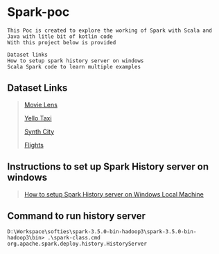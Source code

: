 # Spark-poc
```
This Poc is created to explore the working of Spark with Scala and Java with litle bit of kotlin code
With this project below is provided

Dataset links
How to setup spark history server on windows
Scala Spark code to learn multiple examples
```
## Dataset Links


> [Movie Lens](https://grouplens.org/datasets/movielens/)
> 
> [Yello Taxi](https://www.nyc.gov/site/tlc/about/tlc-trip-record-data.page)
> 
> [Synth City](https://www.synthcity.xyz/download.html) 
> 
> [Flights](https://www.kaggle.com/datasets?search=flight)

## Instructions to set up Spark History server on windows
> [How to setup Spark History server on Windows Local Machine](https://medium.com/@eyaldahari/how-to-run-spark-history-server-on-windows-52cde350de07)


## Command to run history server
```
D:\Workspace\softies\spark-3.5.0-bin-hadoop3\spark-3.5.0-bin-hadoop3\bin> .\spark-class.cmd org.apache.spark.deploy.history.HistoryServer
```